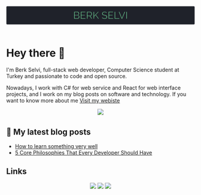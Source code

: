 <div align="center">
    <img  src="./img/header.svg" />
</div>
 
<br/>

# Hey there 👋

I'm Berk Selvi, full-stack web developer, Computer Science student at Turkey and passionate to code and open source.

Nowadays, I work with C# for web service and React for web interface projects, and I work on my blog posts on software and technology. If you want to know more about me [Visit my webiste](https://berkselvi.dev)


<div align="center">
    <img  src="https://github-readme-stats.vercel.app/api?username=berkslv&show_icons=true&bg_color=1f222a&text_color=ffffff&title_color=78e2a0&icon_color=78e2a0" />
</div>


## 📘 My latest blog posts

- [How to learn something very well](https://berkslv.medium.com/how-to-learn-something-very-well-56b03e434e9c?source=rss-570b367bddbc------2)
- [5 Core Philosophies That Every Developer Should Have](https://berkslv.medium.com/5-core-philosophies-that-every-developer-should-have-45d1c12a838b?source=rss-570b367bddbc------2)


## Links

<div align="center">
    <img width="60"  src="https://raw.githubusercontent.com/berkslv/berkslv/main/img/twitter.svg" />
    <img width="60"  src="https://raw.githubusercontent.com/berkslv/berkslv/main/img/linkedin.svg" />
    <img width="60"  src="https://raw.githubusercontent.com/berkslv/berkslv/main/img/medium.svg" />
</div>